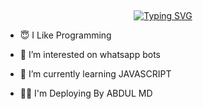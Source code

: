 ## <!-- Typing SVG -->
<p align="center">
    <a href="https://github.com/abdulazeez887">
        <img align="center"
        src="https://readme-typing-svg.herokuapp.com/?size=30&width=500&lines=HI!!+I+am+AZ%20+%20TECH+SL+..."
            alt="Typing SVG"
        />
    </a>
</p>                                
 



- 😇 I Like Programming 
 
- 👀 I’m interested on whatsapp bots

- 🌱 I’m currently learning JAVASCRIPT

- 👨‍💻 I'm Deploying By ABDUL MD
